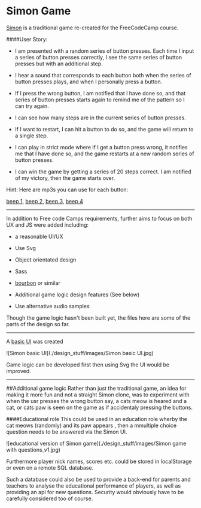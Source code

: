 # Simon Game

[Simon](https://www.freecodecamp.com/challenges/build-a-simon-game) is a traditional game re-created for the FreeCodeCamp course.


####User Story:


  * I am presented with a random series of button presses.
Each time I input a series of button presses correctly, I see the same series of button presses but with an additional step.


  * I hear a sound that corresponds to each button both when the series of button presses plays, and when I personally press a button.


  * If I press the wrong button, I am notified that I have done so, and that series of button presses starts again to remind me of the pattern so I can try again.


  * I can see how many steps are in the current series of button presses.


  * If I want to restart, I can hit a button to do so, and the game will return to a single step.


  * I can play in strict mode where if I get a button press wrong, it notifies me that I have done so, and the game restarts at a new random series of button presses.


  * I can win the game by getting a series of 20 steps correct. I am notified of my victory, then the game starts over.


Hint: Here are mp3s you can use for each button: 

[beep 1](https://s3.amazonaws.com/freecodecamp/simonSound1.mp3), [beep 2](https://s3.amazonaws.com/freecodecamp/simonSound2.mp3), [beep 3](https://s3.amazonaws.com/freecodecamp/simonSound3.mp3), [beep 4](https://s3.amazonaws.com/freecodecamp/simonSound4.mp3)


***

In addition to Free code Camps requirements, further aims to focus on both UX and JS were added including:

  * a reasonable UI/UX
  
  * Use Svg

  * Object orientated design
  
  * Sass
  
  * [bourbon](http://bourbon.io) or similar
  
  * Additional game logic design features (See below)
  
  * Use alternative audio samples


Though the game logic hasn't been built yet, the files here are some of the parts of the design so far.

___

A [basic UI](https://appijumbo.github.io/simonGame/) was created 

![Simon basic UI](./design_stuff/images/Simon basic UI.jpg)

Game logic can be developed first then using Svg the UI would be improved.

---

##Additional game logic
Rather than just the traditional game, an idea for making it more fun and not a straight Simon clone, was to experiment with when the usr presses the wrong button say, a cats meow is heared and a cat, or cats paw is seen on the game as if accidentaly pressing the buttons.

####Educational role
This could be used in an education role wherby the cat meows (randomly) and its paw appears , then a mmultiple choice question needs to be answered via the Simon UI.

![educational version of Simon game](./design_stuff/images/Simon game with questions_v1.jpg)


Furthermore player nick names, scores etc. could be stored in localStorage or even on a remote SQL database.

Such a database could also be used to provide a back-end for parents and teachers to analyse the educational performance of players, as well as providing an api for new questions. Security would obviously have to be carefully considered too of course.


  
  
  
  
  



